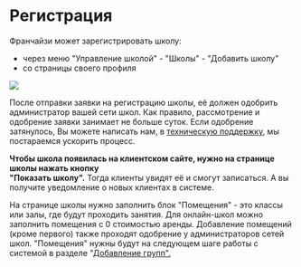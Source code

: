 # Регистрация

Франчайзи может зарегистрировать школу:

* через меню "Управление школой" - "Школы" - "Добавить школу"&#x20;
* со страницы своего профиля&#x20;

![](<../../.gitbook/assets/Школы - Education ERP - Google Chrome 22.12.2021 14\_14\_34 (2) (3).png>)

После отправки заявки на регистрацию школы, её должен одобрить администратор вашей сети школ. Как правило, рассмотрение и одобрение заявки занимает не больше суток. Если одобрение затянулось, Вы можете написать нам, в [техническую поддержку](mailto:support@odin.study), мы постараемся ускорить процесс.

**Чтобы школа появилась на клиентском сайте, нужно на странице школы нажать кнопку**\
**"Показать школу".** Тогда клиенты увидят её и смогут записаться. А вы получите уведомление о новых клиентах в системе.

На странице школы нужно заполнить блок "Помещения" - это классы или залы, где будут проходить занятия. Для онлайн-школ можно заполнить помещения с 0 стоимостью аренды. Добавление помещений (кроме первого) также проходят одобрение у администраторов сетей школ. "Помещения" нужны будут на следующем шаге работы с системой в разделе "[Добавление групп".](gruppa/dobavlenie-grupp.md)

